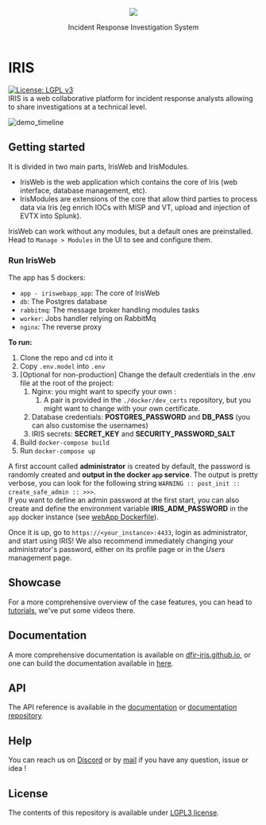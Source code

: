 
<p align="center">
    <img src="source/app/static/assets/img/logo.ico" />
</p>

<p align="center">
  Incident Response Investigation System
  <br>
  <br>
</p>

# IRIS

[![License: LGPL v3](https://img.shields.io/badge/License-LGPL_v3-blue.svg)](./LICENSE.txt)   
IRIS is a web collaborative platform for incident response analysts allowing to share investigations at a technical level. 

![demo_timeline](img/timeline_speed.gif)

## Getting started
It is divided in two main parts, IrisWeb and IrisModules.   
 - IrisWeb is the web application which contains the core of
Iris (web interface, database management, etc). 
 - IrisModules are extensions of the core that allow third parties to process
data via Iris (eg enrich IOCs with MISP and VT, upload and injection of EVTX into Splunk). 
 
IrisWeb can work without any modules, but a default ones are preinstalled. Head to ``Manage > Modules`` in the UI to see
and configure them. 

### Run IrisWeb 
The app has 5 dockers: 
- `app - iriswebapp_app`: The core of IrisWeb 
- `db`: The Postgres database 
- `rabbitmq`: The message broker handling modules tasks
- `worker`: Jobs handler relying on RabbitMq 
- `nginx`: The reverse proxy

**To run:**
1. Clone the repo and cd into it
2. Copy `.env.model` into `.env`
3. [Optional for non-production] Change the default credentials in the .env file at 
the root of the project:
   1. Nginx: you might want to specify your own :
      1. A pair is provided  in the `./docker/dev_certs` repository, but you might want to change with your own certificate.
   2. Database credentials: **POSTGRES_PASSWORD** and **DB_PASS** (you can also customise the usernames)
   3. IRIS secrets: **SECRET_KEY** and **SECURITY_PASSWORD_SALT**
4. Build `docker-compose build`
5. Run `docker-compose up` 

A first account called **administrator** is created by default, the password is randomly 
created and **output in the docker `app` service**. The output is pretty verbose, you can look for the following string ``WARNING :: post_init :: create_safe_admin :: >>>``.  
If you want to define an admin password at the first start, you can also create and define the environment variable **IRIS_ADM_PASSWORD**
in the `app` docker instance (see [webApp Dockerfile](./docker/webApp/Dockerfile)).

Once it is up, go to ``https://<your_instance>:4433``, login as administrator, and start using IRIS!
We also recommend immediately changing your administrator's password, either on its profile page or in the *Users* management page.

## Showcase
For a more comprehensive overview of the case features, 
you can head to [tutorials](https://dfir-iris.github.io/operations/tutorials.html), we've put some videos there.  


## Documentation

A more comprehensive documentation is available on [dfir-iris.github.io](https://dfir-iris.github.io), or one can build 
the documentation available in [here](https://github.com/dfir-iris/iris-doc-src).

## API

The API reference is available in the [documentation](https://dfir-iris.github.io/operations/api.html#references) or [documentation repository](https://github.com/dfir-iris/iris-doc-src).

## Help 

You can reach us on [Discord](https://discord.gg/fwuXkpBHGz) or by [mail](mailto:contact@dfir-iris.org) if you have any question, issue or idea !

## License

The contents of this repository is available under [LGPL3 license](LICENSE.txt).

